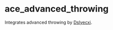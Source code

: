 ace_advanced_throwing
===================

Integrates advanced throwing by [Dslyecxi](https://github.com/dslyecxi).
